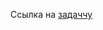 Ссылка на [задаччу](https://docs.google.com/document/d/1Xx_Qa2L5KU4QP_QTdpgkkATgBrSzG9XyxzTyHMoutOM/edit)
